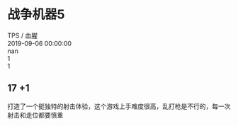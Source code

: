 



# 战争机器5
  
TPS / 血腥  
2019-09-06 00:00:00  
nan  
1  
1
## 17 +1


打造了一个挺独特的射击体验，这个游戏上手难度很高，乱打枪是不行的，每一次射击和走位都要慎重